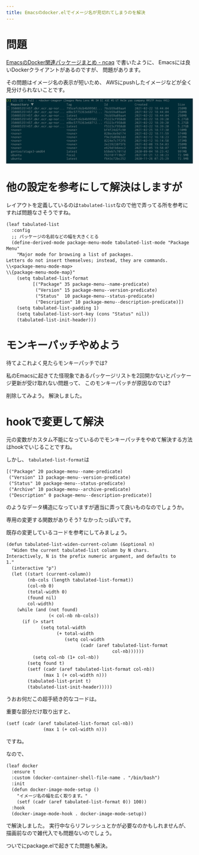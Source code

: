 ```yaml
---
title: Emacsのdocker.elでイメージ名が見切れてしまうのを解決
---
```


# 問題

[EmacsのDocker関連パッケージまとめ - ncaq](https://www.ncaq.net/2018/11/01/11/06/46/)
で書いたように、
Emacsには良いDockerクライアントがあるのですが、
問題があります。

その問題はイメージ名の表示が短いため、
AWSにpushしたイメージなどが全く見分けられないことです。

![docker-imageの実行結果の様子](/asset/screenshot-2021-03-01-21-54-23.png)

# 他の設定を参考にして解決はしますが

レイアウトを定義しているのは`tabulated-list`なので他で弄ってる所を参考にすれば問題なさそうですね。

~~~elisp
(leaf tabulated-list
  :config
  ;; パッケージの名前などの幅を大きくとる
  (define-derived-mode package-menu-mode tabulated-list-mode "Package Menu"
    "Major mode for browsing a list of packages.
Letters do not insert themselves; instead, they are commands.
\\<package-menu-mode-map>
\\{package-menu-mode-map}"
    (setq tabulated-list-format
          [("Package" 35 package-menu--name-predicate)
           ("Version" 15 package-menu--version-predicate)
           ("Status"  10 package-menu--status-predicate)
           ("Description" 10 package-menu--description-predicate)])
    (setq tabulated-list-padding 1)
    (setq tabulated-list-sort-key (cons "Status" nil))
    (tabulated-list-init-header)))
~~~

# モンキーパッチやめよう

待てよこれよく見たらモンキーパッチでは?

私のEmacsに起きてた怪現象であるパッケージリストを2回開かないとパッケージ更新が受け取れない問題って、
このモンキーパッチが原因なのでは?

削除してみよう。
解決しました。

# hookで変更して解決

元の変数がカスタム不能になっているのでモンキーパッチをやめて解決する方法はhookでいじることですね。

しかし、
`tabulated-list-format`は

~~~elisp
[("Package" 20 package-menu--name-predicate)
 ("Version" 13 package-menu--version-predicate)
 ("Status" 10 package-menu--status-predicate)
 ("Archive" 10 package-menu--archive-predicate)
 ("Description" 0 package-menu--description-predicate)]
~~~

のようなデータ構造になっていますが適当に弄って良いものなのでしょうか。

専用の変更する関数がありそう?
なかったっぽいです。

既存の変更しているコードを参考にしてみましょう。

~~~elisp
(defun tabulated-list-widen-current-column (&optional n)
  "Widen the current tabulated-list column by N chars.
Interactively, N is the prefix numeric argument, and defaults to
1."
  (interactive "p")
  (let ((start (current-column))
        (nb-cols (length tabulated-list-format))
        (col-nb 0)
        (total-width 0)
        (found nil)
        col-width)
    (while (and (not found)
                (< col-nb nb-cols))
      (if (> start
             (setq total-width
                   (+ total-width
                      (setq col-width
                            (cadr (aref tabulated-list-format
                                        col-nb))))))
          (setq col-nb (1+ col-nb))
        (setq found t)
        (setf (cadr (aref tabulated-list-format col-nb))
              (max 1 (+ col-width n)))
        (tabulated-list-print t)
        (tabulated-list-init-header)))))
~~~

うおお何だこの超手続き的なコードは。

重要な部分だけ取り出すと、

~~~elisp
(setf (cadr (aref tabulated-list-format col-nb))
              (max 1 (+ col-width n)))
~~~

ですね。

なので、

~~~elisp
(leaf docker
  :ensure t
  :custom (docker-container-shell-file-name . "/bin/bash")
  :init
  (defun docker-image-mode-setup ()
    "イメージ名の幅を広く取ります。"
    (setf (cadr (aref tabulated-list-format 0)) 100))
  :hook
  (docker-image-mode-hook . docker-image-mode-setup))
~~~

で解決しました。
実行中ならリフレッシュとかが必要なのかもしれませんが、
描画前なので雑代入でも問題ないのでしょう。

ついでにpackage.elで起きてた問題も解決。
